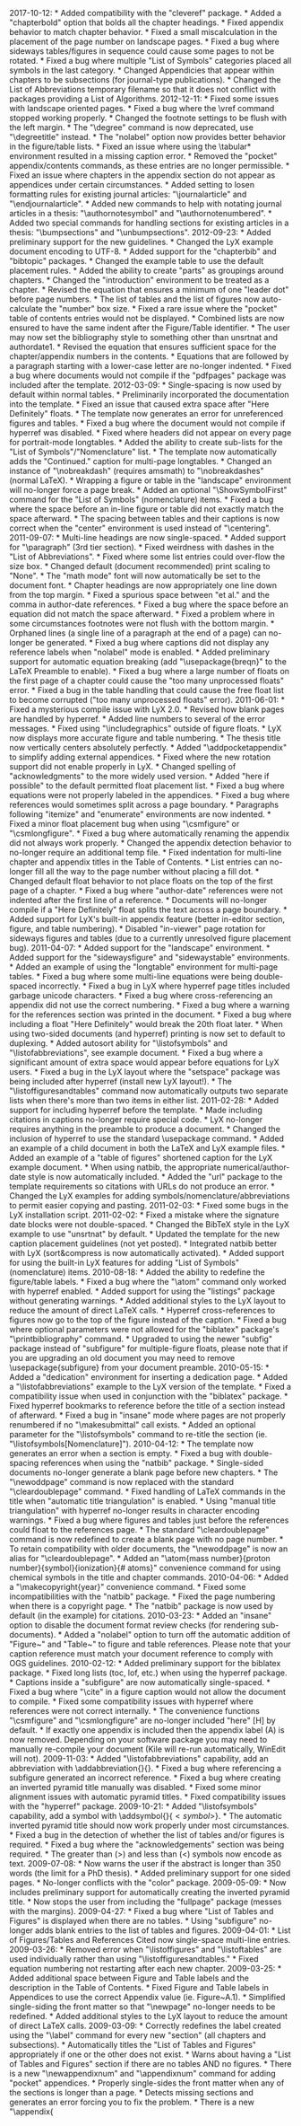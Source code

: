 2017-10-12:
	* Added compatibility with the "cleveref" package.
	* Added a "chapterbold" option that bolds all the chapter headings.
	* Fixed appendix behavior to match chapter behavior.
	* Fixed a small miscalculation in the placement of the page number on landscape pages.
	* Fixed a bug where sideways tables/figures in sequence could cause some pages to not be rotated.
	* Fixed a bug where multiple "List of Symbols" categories placed all symbols in the last category.
	* Changed Appendicies that appear within chapters to be subsections (for journal-type publications).
	* Changed the List of Abbreviations temporary filename so that it does not conflict with packages providing a List of Algorithms.
2012-12-11:
	* Fixed some issues with landscape oriented pages.
	* Fixed a bug where the \vref command stopped working properly.
	* Changed the footnote settings to be flush with the left margin.
	* The "\degree" command is now deprecated, use "\degreetitle" instead.
	* The "nolabel" option now provides better behavior in the figure/table lists.
	* Fixed an issue where using the \tabular* environment resulted in a missing caption error.
	* Removed the "pocket" appendix/contents commands, as these entries are no longer permissible.
	* Fixed an issue where chapters in the appendix section do not appear as appendices under certain circumstances.
	* Added setting to losen formatting rules for existing journal articles: "\journalarticle" and "\endjournalarticle".
	* Added new commands to help with notating journal articles in a thesis: "\authornotesymbol" and "\authornotenumbered".
	* Added two special commands for handling sections for existing articles in a thesis: "\bumpsections" and "\unbumpsections".
2012-09-23:
	* Added preliminary support for the new guidelines.
	* Changed the LyX example document encoding to UTF-8.
	* Added support for the "chapterbib" and "bibtopic" packages.
	* Changed the example table to use the default placement rules.
	* Added the ability to create "parts" as groupings around chapters.
	* Changed the "introduction" environment to be treated as a chapter.
	* Revised the equation that ensures a minimum of one "leader dot" before page numbers.
	* The list of tables and the list of figures now auto-calculate the "number" box size.
	* Fixed a rare issue where the "pocket" table of contents entries would not be displayed.
	* Combined lists are now ensured to have the same indent after the Figure/Table identifier.
	* The user may now set the bibliography style to something other than unsrtnat and authordate1.
	* Revised the equation that ensures sufficient space for the chapter/appendix numbers in the contents.
	* Equations that are followed by a paragraph starting with a lower-case letter are no-longer indented.
	* Fixed a bug where documents would not compile if the "pdfpages" package was included after the template.
2012-03-09:
	* Single-spacing is now used by default within normal tables.
	* Preliminarily incorporated the documentation into the template.
	* Fixed an issue that caused extra space after "Here Definitely" floats.
	* The template now generates an error for unreferenced figures and tables.
	* Fixed a bug where the document would not compile if hyperref was disabled.
	* Fixed where headers did not appear on every page for portrait-mode longtables.
	* Added the ability to create sub-lists for the "List of Symbols"/"Nomenclature" list.
	* The template now automatically adds the "Continued." caption for multi-page longtables.
	* Changed an instance of "\nobreakdash" (requires amsmath) to "\nobreakdashes" (normal LaTeX).
	* Wrapping a figure or table in the "landscape" environment will no-longer force a page break.
	* Added an optional "\ShowSymbolFirst" command for the "List of Symbols" (nomenclature) items.
	* Fixed a bug where the space before an in-line figure or table did not exactly match the space afterward.
	* The spacing between tables and their captions is now correct when the "center" environment is used instead of "\centering".
2011-09-07:
	* Multi-line headings are now single-spaced.
	* Added support for "\paragraph" (3rd tier section).
	* Fixed weirdness with dashes in the "List of Abbreviations".
	* Fixed where some list entries could over-flow the size box.
	* Changed default (document recommended) print scaling to "None".
	* The "math mode" font will now automatically be set to the document font.
	* Chapter headings are now appropriately one line down from the top margin.
	* Fixed a spurious space between "et al." and the comma in author-date references.
	* Fixed a bug where the space before an equation did not match the space afterward.
	* Fixed a problem where in some circumstances footnotes were not flush with the bottom margin.
	* Orphaned lines (a single line of a paragraph at the end of a page) can no-longer be generated.
	* Fixed a bug where captions did not display any reference labels when "nolabel" mode is enabled.
	* Added preliminary support for automatic equation breaking (add "\usepackage{breqn}" to the LaTeX Preamble to enable).
	* Fixed a bug where a large number of floats on the first page of a chapter could cause the "too many unprocessed floats" error.
	* Fixed a bug in the table handling that could cause the free float list to become corrupted ("too many unprocessed floats" error).
2011-06-01:
	* Fixed a mysterious compile issue with LyX 2.0.
	* Revised how blank pages are handled by hyperref.
	* Added line numbers to several of the error messages.
	* Fixed using "\includegraphics" outside of figure floats.
	* LyX now displays more accurate figure and table numbering.
	* The thesis title now vertically centers absolutely perfectly.
	* Added "\addpocketappendix" to simplify adding external appendices.
	* Fixed where the new rotation support did not enable properly in LyX.
	* Changed spelling of "acknowledgments" to the more widely used version.
	* Added "here if possible" to the default permitted float placement list.
	* Fixed a bug where equations were not properly labeled in the appendices.
	* Fixed a bug where references would sometimes split across a page boundary.
	* Paragraphs following "itemize" and "enumerate" environments are now indented.
	* Fixed a minor float placement bug when using "\csmfigure" or "\csmlongfigure".
	* Fixed a bug where automatically renaming the appendix did not always work properly.
	* Changed the appendix detection behavior to no-longer require an additional temp file.
	* Fixed indentation for multi-line chapter and appendix titles in the Table of Contents.
	* List entries can no-longer fill all the way to the page number without placing a fill dot.
	* Changed default float behavior to not place floats on the top of the first page of a chapter.
	* Fixed a bug where "author-date" references were not indented after the first line of a reference.
	* Documents will no-longer compile if a "Here Definitely" float splits the text across a page boundary.
	* Added support for LyX's built-in appendix feature (better in-editor section, figure, and table numbering).
	* Disabled "in-viewer" page rotation for sideways figures and tables (due to a currently unresolved figure placement bug).
2011-04-07:
	* Added support for the "landscape" environment.
	* Added support for the "sidewaysfigure" and "sidewaystable" environments.
	* Added an example of using the "longtable" environment for multi-page tables.
	* Fixed a bug where some multi-line equations were being double-spaced incorrectly.
	* Fixed a bug in LyX where hyperref page titles included garbage unicode characters.
	* Fixed a bug where cross-referencing an appendix did not use the correct numbering.
	* Fixed a bug where a warning for the references section was printed in the document.
	* Fixed a bug where including a float "Here Definitely" would break the 20th float later.
	* When using two-sided documents (and hyperref) printing is now set to default to duplexing.
	* Added autosort ability for "\listofsymbols" and "\listofabbreviations", see example document.
	* Fixed a bug where a significant amount of extra space would appear before equations for LyX users.
	* Fixed a bug in the LyX layout where the "setspace" package was being included after hyperref (install new LyX layout!).
	* The "\listoffiguresandtables" command now automatically outputs two separate lists when there's more than two items in either list.
2011-02-28:
	* Added support for including hyperref before the template.
	* Made including citations in captions no-longer require special code.
	* LyX no-longer requires anything in the preamble to produce a document.
	* Changed the inclusion of hyperref to use the standard \usepackage command.
	* Added an example of a child document in both the LaTeX and LyX example files.
	* Added an example of a "table of figures" shortened caption for the LyX example document.
	* When using natbib, the appropriate numerical/author-date style is now automatically included.
	* Added the "url" package to the template requirements so citations with URLs do not produce an error.
	* Changed the LyX examples for adding symbols/nomenclature/abbreviations to permit easier copying and pasting.
2011-02-03:
	* Fixed some bugs in the LyX installation script.
2011-02-02:
	* Fixed a mistake where the signature date blocks were not double-spaced.
	* Changed the BibTeX style in the LyX example to use "unsrtnat" by default.
	* Updated the template for the new caption placement guidelines (not yet posted).
	* Integrated natbib better with LyX (sort&compress is now automatically activated).
	* Added support for using the built-in LyX features for adding "List of Symbols" (nomenclature) items.
2010-08-18:
	* Added the ability to redefine the figure/table labels.
	* Fixed a bug where the "\atom" command only worked with hyperref enabled.
	* Added support for using the "listings" package without generating warnings.
	* Added additional styles to the LyX layout to reduce the amount of direct LaTeX calls.
	* Hyperref cross-references to figures now go to the top of the figure instead of the caption.
	* Fixed a bug where optional parameters were not allowed for the "biblatex" package's "\printbibliography" command.
	* Upgraded to using the newer "subfig" package instead of "subfigure" for multiple-figure floats, please note that if you are upgrading an old document you may need to remove \usepackage{subfigure} from your document preamble.
2010-05-15:
	* Added a "dedication" environment for inserting a dedication page.
	* Added a "\listofabbreviations" example to the LyX version of the template.
	* Fixed a compatibility issue when used in conjunction with the "biblatex" package.
	* Fixed hyperref bookmarks to reference before the title of a section instead of afterward.
	* Fixed a bug in "insane" mode where pages are not properly renumbered if no "\makesubmittal" call exists.
	* Added an optional parameter for the "\listofsymbols" command to re-title the section (ie. "\listofsymbols[Nomenclature]").
2010-04-12:
	* The template now generates an error when a section is empty.
	* Fixed a bug with double-spacing references when using the "natbib" package.
	* Single-sided documents no-longer generate a blank page before new chapters.
	* The "\newoddpage" command is now replaced with the standard "\cleardoublepage" command.
	* Fixed handling of LaTeX commands in the title when "automatic title triangulation" is enabled.
	* Using "manual title triangulation" with hyperref no-longer results in character encoding warnings.
	* Fixed a bug where figures and tables just before the references could float to the references page.
	* The standard "\cleardoublepage" command is now redefined to create a blank page with no page number.
	* To retain compatibility with older documents, the "\newoddpage" is now an alias for "\cleardoublepage".
	* Added an "\atom{mass number}{proton number}{symbol}{ionization}{# atoms}" convenience command for using chemical symbols in the title and chapter commands.
2010-04-06:
	* Added a "\makecopyright{year}" convenience command.
	* Fixed some incompatibilities with the "natbib" package.
	* Fixed the page numbering when there is a copyright page.
	* The "natbib" package is now used by default (in the example) for citations.
2010-03-23:
	* Added an "insane" option to disable the document format review checks (for rendering sub-documents).
	* Added a "nolabel" option to turn off the automatic addition of "Figure~" and "Table~" to figure and table references.  Please note that your caption reference must match your document reference to comply with OGS guidelines.
2010-02-12:
	* Added preliminary support for the biblatex package.
	* Fixed long lists (toc, lof, etc.) when using the hyperref package.
	* Captions inside a "subfigure" are now automatically single-spaced.
	* Fixed a bug where "\cite" in a figure caption would not allow the document to compile.
	* Fixed some compatibility issues with hyperref where references were not correct internally.
	* The convenience functions "\csmfigure" and "\csmlongfigure" are no-longer included "here" [H] by default.
	* If exactly one appendix is included then the appendix label (A) is now removed.  Depending on your software package you may need to manually re-compile your document (Kile will re-run automatically, WinEdit will not).
2009-11-03:
	* Added "\listofabbreviations" capability, add an abbreviation with \addabbreviation{<explanation>}{<abbreviation>}.
	* Fixed a bug where referencing a subfigure generated an incorrect reference.
	* Fixed a bug where creating an inverted pyramid title manually was disabled.
	* Fixed some minor alignment issues with automatic pyramid titles.
	* Fixed compatibility issues with the "hyperref" package.
2009-10-21:
	* Added "\listofsymbols" capability, add a symbol with \addsymbol{<explanation>}{$<symbol>$}.
	* The automatic inverted pyramid title should now work properly under most circumstances.
	* Fixed a bug in the detection of whether the list of tables and/or figures is required.
	* Fixed a bug where the "acknowledgements" section was being required.
	* The greater than (>) and less than (<) symbols now encode as text.
2009-07-08:
	* Now warns the user if the abstract is longer than 350 words (the limit for a PhD thesis).
	* Added preliminary support for one sided pages.
	* No-longer conflicts with the "color" package.
2009-05-09:
	* Now includes preliminary support for automatically creating the inverted pyramid title.
	* Now stops the user from including the "fullpage" package (messes with the margins).
2009-04-27:
	* Fixed a bug where "List of Tables and Figures" is displayed when there are no tables.
	* Using "subfigure" no-longer adds blank entries to the list of tables and figures.
2009-04-01:
	* List of Figures/Tables and References Cited now single-space multi-line entries.
2009-03-26:
	* Removed error when "\listoffigures" and "\listoftables" are used individually rather than using "\listoffiguresandtables."
	* Fixed equation numbering not restarting after each new chapter.
2009-03-25:
	* Added additional space between Figure and Table labels and the description in the Table of Contents.
	* Fixed Figure and Table labels in Appendices to use the correct Appendix value (ie. Figure~A.1).
	* Simplified single-siding the front matter so that "\newpage" no-longer needs to be redefined.
	* Added additional styles to the LyX layout to reduce the amount of direct LaTeX calls.
2009-03-09:
	* Correctly redefines the label created using the "\label" command for every new "section" (all chapters and subsections).
	* Automatically titles the "List of Tables and Figures" appropriately if one or the other does not exist.
	* Warns about having a "List of Tables and Figures" section if there are no tables AND no figures.
	* There is a new "\newappendixnum" and "\appendixnum" command for adding "pocket" appendices.
	* Properly single-sides the front matter when any of the sections is longer than a page.
	* Detects missing sections and generates an error forcing you to fix the problem.
	* There is a new "\appendix{<Title of Appendix>}" command for appendices.
	* Now includes examples of inserting figures and tables.
2009-03-05:
	* Redefines the "\newpage" command properly instead of using a special "\nextpage" command.
	* Detects errors such as missing "\author", "\title", "\degree", "\advisor", etc.
	* Includes a LyX "layout" file to make it easy to work directly in LyX.
	* Uses a special environment for each of the necessary components.
2009-03-04:
	* Properly automatically capitalizes the title even if there are carriage returns in it.
	* Fixed an incompatibility between the "\chapter" command and AMS-LaTeX.
2009-03-03:
	* The co-advisor (\coadvisor{<name>}) is now optional (the signature page reflects this properly).
2009-02-04:
	* First public release.

